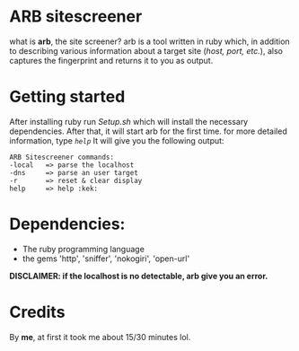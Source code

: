 # ARB sitescreener
what is **arb**, the site screener?
arb is a tool written in ruby ​​which, in addition to describing various information about a target site (_host, port, etc._), also captures the fingerprint and returns it to you as output.

# Getting started

After installing ruby ​​run _Setup.sh_ which will install the necessary dependencies. After that, it will start arb for the first time. for more detailed information, type _`help`_
It will give you the following output:

```
ARB Sitescreener commands:
-local   => parse the localhost
-dns     => parse an user target
-r       => reset & clear display
help     => help :kek:
```

# Dependencies:

- The ruby programming language
- the gems 'http', 'sniffer', 'nokogiri', 'open-url'

**DISCLAIMER: if the localhost is no detectable, arb give you an error.**

# Credits
By **me**, at first it took me about 15/30 minutes lol.
